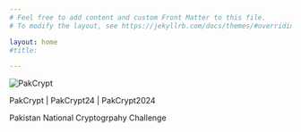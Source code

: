 ```yaml
---
# Feel free to add content and custom Front Matter to this file.
# To modify the layout, see https://jekyllrb.com/docs/themes/#overriding-theme-defaults

layout: home
#title: 

---
```


![PakCrypt](.{{site.baseurl}}/assets/images/landing25.jpg)

PakCrypt | PakCrypt24 | PakCrypt2024

Pakistan National Cryptogrpahy Challenge







